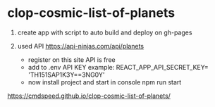 # clop-cosmic-list-of-planets

1. create app with script to auto build and deploy on gh-pages

2. used API https://api-ninjas.com/api/planets
   - register on this site API is free
   - add to .env API KEY example: REACT_APP_API_SECRET_KEY= 'TH151SAP1K3Y==3NG0Y'
   - now install project and start in console npm run start



https://cmdspeed.github.io/clop-cosmic-list-of-planets/
